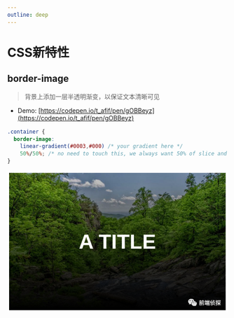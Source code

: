 ```yaml
---
outline: deep
---
```


# CSS新特性

## border-image

> 背景上添加一层半透明渐变，以保证文本清晰可见

- Demo: [https://codepen.io/t_afif/pen/gOBBeyz](https://codepen.io/t_afif/pen/gOBBeyz)

```css
.container {
  border-image:
    linear-gradient(#0003,#000) /* your gradient here */
    50%/50%; /* no need to touch this, we always want 50% of slice and border-width */
}
```

![0](https://raw.githubusercontent.com/onesmail/onesmail.github.io/master/src/assset/images/0.png)
